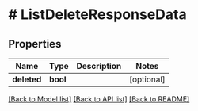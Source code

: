 # # ListDeleteResponseData

## Properties

Name | Type | Description | Notes
------------ | ------------- | ------------- | -------------
**deleted** | **bool** |  | [optional]

[[Back to Model list]](../../README.md#models) [[Back to API list]](../../README.md#endpoints) [[Back to README]](../../README.md)
